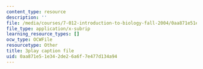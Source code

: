 ```yaml
---
content_type: resource
description: ''
file: /media/courses/7-012-introduction-to-biology-fall-2004/0aa871e51e342de26a6f7e477d134a94_CovlKXmuWo.srt
file_type: application/x-subrip
learning_resource_types: []
ocw_type: OCWFile
resourcetype: Other
title: 3play caption file
uid: 0aa871e5-1e34-2de2-6a6f-7e477d134a94
---
```


